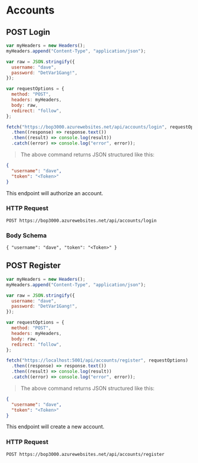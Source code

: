 # Accounts

<!--- GET --->

<!--- POST --->

## POST Login

```javascript
var myHeaders = new Headers();
myHeaders.append("Content-Type", "application/json");

var raw = JSON.stringify({
  username: "dave",
  password: "DetVar1Gang!",
});

var requestOptions = {
  method: "POST",
  headers: myHeaders,
  body: raw,
  redirect: "follow",
};

fetch("https://bop3000.azurewebsites.net/api/accounts/login", requestOptions)
  .then((response) => response.text())
  .then((result) => console.log(result))
  .catch((error) => console.log("error", error));
```

> The above command returns JSON structured like this:

```json
{
  "username": "dave",
  "token": "<Token>"
}
```

This endpoint will authorize an account.

### HTTP Request

`POST https://bop3000.azurewebsites.net/api/accounts/login`

### Body Schema

`{ "username": "dave", "token": "<Token>" }`

## POST Register

```javascript
var myHeaders = new Headers();
myHeaders.append("Content-Type", "application/json");

var raw = JSON.stringify({
  username: "dave",
  password: "DetVar1Gang!",
});

var requestOptions = {
  method: "POST",
  headers: myHeaders,
  body: raw,
  redirect: "follow",
};

fetch("https://localhost:5001/api/accounts/register", requestOptions)
  .then((response) => response.text())
  .then((result) => console.log(result))
  .catch((error) => console.log("error", error));
```

> The above command returns JSON structured like this:

```json
{
  "username": "dave",
  "token": "<Token>"
}
```

This endpoint will create a new account.

### HTTP Request

`POST https://bop3000.azurewebsites.net/api/accounts/register`

<!--- PUT --->

<!--- DELETE --->
